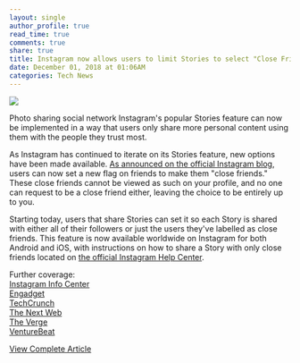 ```yaml
---
layout: single
author_profile: true
read_time: true
comments: true
share: true
title: Instagram now allows users to limit Stories to select "Close Friends"
date: December 01, 2018 at 01:06AM
categories: Tech News
---
```

<img class="align-center" src="%20http://ifttt.com/images/no_image_card.png">
<p><p>Photo sharing social network Instagram's popular Stories feature can now be implemented in a way that users only share more personal content using them with the people they trust most.</p>
<p>As Instagram has continued to iterate on its Stories feature, new options have been made available. <a href="https://instagram-press.com/blog/2018/11/30/share-with-your-close-friends-on-instagram-stories/" rel="nofollow">As announced on the official Instagram blog</a>, users can now set a new flag on friends to make them &quot;close friends.&quot; These close friends cannot be viewed as such on your profile, and no one can request to be a close friend either, leaving the choice to be entirely up to you.</p>
<p>Starting today, users that share Stories can set it so each Story is shared with either all of their followers or just the users they've labelled as close friends. This feature is now available worldwide on Instagram for both Android and iOS, with instructions on how to share a Story with only close friends located on <a href="https://www.facebook.com/help/instagram/2183694401643300" rel="nofollow">the official Instagram Help Center</a>.</p>
<p>Further coverage:<br />
<a href="https://instagram-press.com/blog/2018/11/30/share-with-your-close-friends-on-instagram-stories/" rel="nofollow">Instagram Info Center</a><br />
<a href="https://www.engadget.com/2018/11/30/instagrams-close-friends-feature-lets-you-keep-stories-privat/" rel="nofollow">Engadget</a><br />
<a href="https://techcrunch.com/2018/11/30/how-instagram-close-friends-works/" rel="nofollow">TechCrunch</a><br />
<a href="https://thenextweb.com/apps/2018/11/30/instagram-now-lets-you-choose-who-can-and-cant-see-your-stories/" rel="nofollow">The Next Web</a><br />
<a href="https://www.theverge.com/2018/11/30/18117718/instagram-close-friends-stories-favorites" rel="nofollow">The Verge</a><br />
<a href="https://venturebeat.com/2018/11/30/instagram-now-lets-you-send-stories-only-to-close-friends/" rel="nofollow">VentureBeat</a></p>
</p>
<a class="btn btn--info" href="https://alternativeto.net/news/2018/11/instagram-now-allows-users-to-limit-stories-to-select-close-friends-">View Complete Article</a>